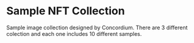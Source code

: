 # Sample NFT Collection
Sample image collection designed by Concordium.
There are 3 different colection and each one includes 10 different samples. 
